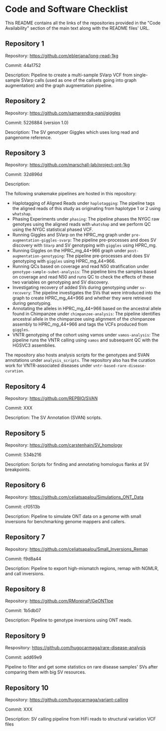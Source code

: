 # Code and Software Checklist

This README contains all the links of the repositories provided in the "Code Availability" section of the main text along with the README files' URL.


## Repository 1

Repository: https://github.com/eblerjana/long-read-1kg

Commit: 44a1752

Description: Pipeline to create a multi-sample SVarp VCF from single-sample SVarp calls (used as one of the callsets going into graph augmentation) and the graph augmentation pipeline.


## Repository 2

Repository: https://github.com/samarendra-pani/giggles

Commit: 5226884 (version 1.0)

Description: The SV genotyper Giggles which uses long read and pangenome reference.


## Repository 3

Repository: https://github.com/marschall-lab/project-ont-1kg

Commit: 32d896d

Description:

The following snakemake pipelines are hosted in this repository:

- Haplotagging of Aligned Reads under `haplotagging`: The pipeline tags the aligned reads of this study as originating from haplotype 1 or 2 using `whatshap`.
- Phasing Experiments under `phasing`: The pipeline phases the NYGC raw genotyes using the aligned reads with `whatshap` and we perform QC using the NYGC statistical phased VCF.
- Running Giggles and SVarp on the HPRC_mg graph under `pre-augmentation-giggles-svarp`: The pipeline pre-processes and does SV discovery with `SVarp` and SV genotyping with `giggles` using HPRC_mg.
- Running Giggles on the HPRC_mg_44+966 graph under `post-augmentation-genotyping`: The pipeline pre-processes and does SV genotyping with `giggles` using HPRC_mg_44+966.
- Running QCs based on coverage and read N50 stratification under `genotype-sample-subet-analysis`: The pipeline bins the samples based on coverage and read N50 and runs QC to check the effects of these two variables on genotyping and SV discovery.
- Investigating recovery of added SVs during genotyping under `sv-recovery`: The pipeline investigates the SVs that were introduced into the graph to create HPRC_mg_44+966 and whether they were retrieved during genotyping.
- Annotating the alleles in HPRC_mg_44+966 based on the ancestral allele found in Chimpanzee under `chimpanzee-analysis`: The pipeline identifies ancestral allele in the chimpanzee using alignment of the chimpanzee assembly to HPRC_mg_44+966 and tags the VCFs produced from `giggles`.
- VNTR genotyping of the cohort using vamos under `vamos-analysis`: The pipeline runs the VNTR calling using `vamos` and subsequent QC with the HGSVC3 assemblies.

The repository also hosts analysis scripts for the genotypes and SVAN annotations under `analysis_scripts`. The repository also has the curation work for VNTR-associated diseases under `vntr-based-rare-disease-curation`.


## Repository 4

Repository: https://github.com/REPBIO/SVAN

Commit: XXX

Description: The SV Annotation (SVAN) scripts.


## Repository 5

Repository: https://github.com/carstenhain/SV_homology

Commit: 534b216

Description: Scripts for finding and annotating homologus flanks at SV breakpoints.


## Repository 6

Repository: https://github.com/celiatsapalou/Simulations_ONT_Data

Commit: cf0513b

Description: Pipeline to simulate ONT data on a genome with small inversions for benchmarking genome mappers and callers.


## Repository 7

Repository: https://github.com/celiatsapalou/Small_Inversions_Remap

Commit: f9d8a44

Description: Pipeline to export high-mismatch regions, remap with NGMLR, and call inversions.


## Repository 8

Repository: https://github.com/RMoreiraP/GeONTIpe

Commit: 1b5db07

Description: Pipeline to genotype inversions using ONT reads.


## Repository 9

Respository: https://github.com/hugocarmaga/rare-disease-analysis

Commit: add69e9

Pipeline to filter and get some statistics on rare disease samples' SVs after comparing them with big SV resources.


## Repository 10

Repository: https://github.com/hugocarmaga/variant-calling

Commit: XXX

Description: SV calling pipeline from HiFi reads to structural variation VCF files